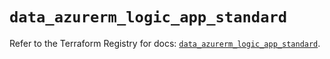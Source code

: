 # `data_azurerm_logic_app_standard`

Refer to the Terraform Registry for docs: [`data_azurerm_logic_app_standard`](https://registry.terraform.io/providers/hashicorp/azurerm/3.108.0/docs/data-sources/logic_app_standard).
